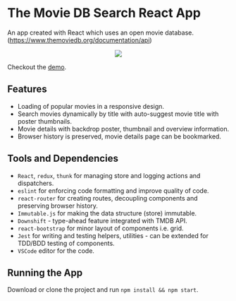 # The Movie DB Search React App
An app created with React which uses an open movie database. (https://www.themoviedb.org/documentation/api)

<p align="center">
  <img src="demo.gif">
</p>

Checkout the [demo](https://fpaz.github.io/movie-db/).

## Features
- Loading of popular movies in a responsive design.
- Search movies dynamically by title with auto-suggest movie title with poster thumbnails.
- Movie details with backdrop poster, thumbnail and overview information.
- Browser history is preserved, movie details page can be bookmarked.

## Tools and Dependencies
- `React`, `redux`, `thunk` for managing store and logging actions and dispatchers.
- `eslint` for enforcing code formatting and improve quality of code.
- `react-router` for creating routes, decoupling components and preserving browser history.
- `Immutable.js` for making the data structure (store) immutable.
- `Downshift` - type-ahead feature integrated with TMDB API.
- `react-bootstrap` for minor layout of components i.e. grid.
- `Jest` for writing and testing helpers, utilities - can be extended for TDD/BDD testing of components.
- `VSCode` editor for the code.

## Running the App
Download or clone the project and run ```npm install && npm start```.
